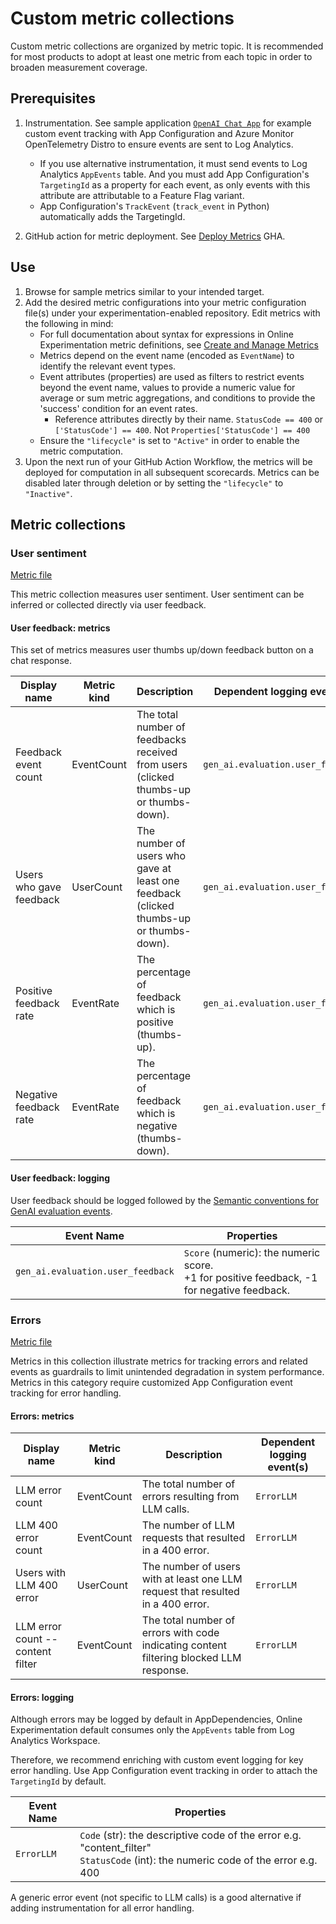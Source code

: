 # Custom metric collections

Custom metric collections are organized by metric topic. It is recommended for most products to adopt at least one metric from each topic in order to broaden measurement coverage.

## Prerequisites

1. Instrumentation. See sample application [`OpenAI Chat App`](https://github.com/Azure-Samples/openai-chat-app-eval-ab) for example custom event tracking with App Configuration and Azure Monitor OpenTelemetry Distro to ensure events are sent to Log Analytics.
   
    * If you use alternative instrumentation, it must send events to Log Analytics `AppEvents` table. And you must add App Configuration's `TargetingId` as a property for each event, as only events with this attribute are attributable to a Feature Flag variant.
    * App Configuration's `TrackEvent` (`track_event` in Python) automatically adds the TargetingId.
      

1. GitHub action for metric deployment. See [Deploy Metrics](https://github.com/Azure/online-experimentation-deploy-metrics) GHA.

## Use

1. Browse for sample metrics similar to your intended target.
1. Add the desired metric configurations into your metric configuration file(s) under your experimentation-enabled repository. Edit metrics with the following in mind:
    * For full documentation about syntax for expressions in Online Experimentation metric definitions, see [Create and Manage Metrics](https://github.com/MicrosoftDocs/online-experimentation-docs/blob/54a6d5ef8ee1d124f3370d12d07d4c32858c1217/Documentation/Create%20and%20manage%20metrics.md)
    * Metrics depend on the event name (encoded as `EventName`) to identify the relevant event types.
    * Event attributes (properties) are used as filters to restrict events beyond the event name, values to provide a numeric value for average or sum metric aggregations, and conditions to provide the 'success' condition for an event rates.
        *  Reference attributes directly by their name. `StatusCode == 400` or `['StatusCode'] == 400`. Not `Properties['StatusCode'] == 400`
    * Ensure the `"lifecycle"` is set to `"Active"` in order to enable the metric computation.
1. Upon the next run of your GitHub Action Workflow, the metrics will be deployed for computation in all subsequent scorecards. Metrics can be disabled later through deletion or by setting the `"lifecycle"` to `"Inactive"`.


## Metric collections 

### User sentiment
[Metric file](./metrics-user-sentiment.json) 

This metric collection measures user sentiment. User sentiment can be inferred or collected directly via user feedback.

#### User feedback: metrics 
This set of metrics measures user thumbs up/down feedback button on a chat response.

| Display name| Metric kind | Description | Dependent logging event(s) |
| ----- | -----| ----------------|------|
| Feedback event count | EventCount |  The total number of feedbacks received from users (clicked thumbs-up or thumbs-down). | `gen_ai.evaluation.user_feedback`|
| Users who gave feedback | UserCount | The number of users who gave at least one feedback (clicked thumbs-up or thumbs-down).| `gen_ai.evaluation.user_feedback`|
| Positive feedback rate | EventRate | The percentage of feedback which is positive (thumbs-up). | `gen_ai.evaluation.user_feedback`|
| Negative feedback rate | EventRate | The percentage of feedback which is negative (thumbs-down).| `gen_ai.evaluation.user_feedback`|


#### User feedback: logging 
User feedback should be logged followed by the [Semantic conventions for GenAI evaluation events](https://github.com/microsoft/opentelemetry-semantic-conventions/blob/main/docs/gen-ai/gen-ai-evaluation-events.md).

| Event Name | Properties |
| -------- | -------- |
|`gen_ai.evaluation.user_feedback` | `Score` (numeric): the numeric score. <br> +1 for positive feedback, -1 for negative feedback. |


### Errors

[Metric file](./metrics-errors.json)

Metrics in this collection illustrate metrics for tracking errors and related events as guardrails to limit unintended degradation in system performance. Metrics in this category require customized App Configuration event tracking for error handling.

#### Errors: metrics

| Display name| Metric kind | Description | Dependent logging event(s) |
| ----- | -----| ----------------|------|
| LLM error count | EventCount | The total number of errors resulting from LLM calls. | `ErrorLLM` |
| LLM 400 error count | EventCount | The number of LLM requests that resulted in a 400 error. | `ErrorLLM` |
| Users with LLM 400 error | UserCount | The number of users with at least one LLM request that resulted in a 400 error. | `ErrorLLM` |
| LLM error count -- content filter | EventCount | The total number of errors with code indicating content filtering blocked LLM response. | `ErrorLLM` |

#### Errors: logging
Although errors may be logged by default in AppDependencies, Online Experimentation default consumes only the `AppEvents` table from Log Analytics Workspace.

Therefore, we recommend enriching with custom event logging for key error handling. Use App Configuration event tracking in order to attach the `TargetingId` by default.

| Event Name | Properties |
| -------- | -------- | 
| `ErrorLLM` | `Code` (str): the descriptive code of the error e.g. "content_filter" <br> `StatusCode` (int): the numeric code of the error e.g. 400 | 

A generic error event (not specific to LLM calls) is a good alternative if adding instrumentation for all error handling.

